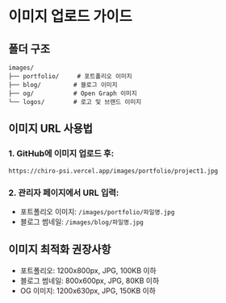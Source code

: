 # 이미지 업로드 가이드

## 폴더 구조
```
images/
├── portfolio/     # 포트폴리오 이미지
├── blog/         # 블로그 이미지  
├── og/           # Open Graph 이미지
└── logos/        # 로고 및 브랜드 이미지
```

## 이미지 URL 사용법

### 1. GitHub에 이미지 업로드 후:
```
https://chiro-psi.vercel.app/images/portfolio/project1.jpg
```

### 2. 관리자 페이지에서 URL 입력:
- 포트폴리오 이미지: `/images/portfolio/파일명.jpg`
- 블로그 썸네일: `/images/blog/파일명.jpg`

## 이미지 최적화 권장사항
- 포트폴리오: 1200x800px, JPG, 100KB 이하
- 블로그 썸네일: 800x600px, JPG, 80KB 이하
- OG 이미지: 1200x630px, JPG, 150KB 이하